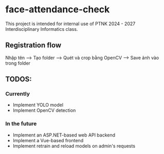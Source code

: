 # face-attendance-check

This project is intended for internal use of PTNK 2024 - 2027 Interdisciplinary Informatics class.

## Registration flow

Nhập tên --> Tạo folder --> Quét và crop bằng OpenCV --> Save ảnh vào trong folder

## TODOS:

### Currently

- Implement YOLO model
- Implement OpenCV detection

### In the future

- Implement an ASP.NET-based web API backend
- Implement a Vue-based frontend
- Implement retrain and reload models on admin's requests
